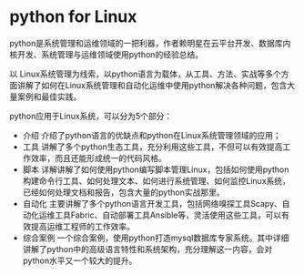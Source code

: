 # python for Linux

python是系统管理和运维领域的一把利器，作者赖明星在云平台开发、数据库内核开发、系统管理与运维领域使用python的经验总结。

以 Linux系统管理为线索，以python语言为载体，从工具、方法、实战等多个方面讲解了如何在Linux系统管理和自动化运维中使用python解决各种问题，包含大量案例和最佳实践。

python应用于Linux系统，可以分为5个部分：
+ 介绍
介绍了python语言的优缺点和python在Linux系统管理领域的应用；
+ 工具
讲解了多个python生态工具，充分利用这些工具，不但可以有效提高工作效率，而且还能形成统一的代码风格。
+ 脚本
详解讲解了如何使用python编写脚本管理Linux，包括如何使用python构建命令行工具、如何处理文本、如何进行系统管理、如何监控Linux系统，已经如何处理文档和报告，包含大量的python实战那里。
+ 自动化
主要讲解了多个python语言开发工具，包括网络嗅探工具Scapy、自动化运维工具Fabric、自动部署工具Ansible等，灵活使用这些工具，可以有效提高运维工程师的工作效率。
+ 综合案例
一个综合案例，使用python打造mysql数据库专家系统。其中详细讲解了python中的高级语言特性和系统架构，充分理解这一内容，会对python水平又一个较大的提升。

